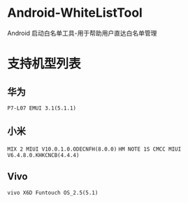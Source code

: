 # Android-WhiteListTool
Android 启动白名单工具-用于帮助用户直达白名单管理

# 支持机型列表

## 华为

`P7-L07 EMUI 3.1(5.1.1)`

## 小米

`MIX 2 MIUI V10.0.1.0.ODECNFH(8.0.0)` `HM NOTE 1S CMCC MIUI V6.4.8.0.KHKCNCB(4.4.4)`


## Vivo

`vivo X6D Funtouch OS_2.5(5.1)`
